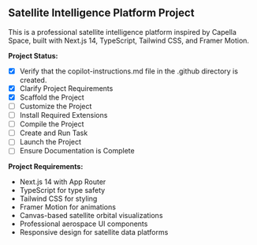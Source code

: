 <!-- Use this file to provide workspace-specific custom instructions to Copilot. For more details, visit https://code.visualstudio.com/docs/copilot/copilot-customization#_use-a-githubcopilotinstructionsmd-file -->

## Satellite Intelligence Platform Project

This is a professional satellite intelligence platform inspired by Capella Space, built with Next.js 14, TypeScript, Tailwind CSS, and Framer Motion.

**Project Status:**
- [x] Verify that the copilot-instructions.md file in the .github directory is created.
- [x] Clarify Project Requirements
- [x] Scaffold the Project  
- [ ] Customize the Project
- [ ] Install Required Extensions
- [ ] Compile the Project
- [ ] Create and Run Task
- [ ] Launch the Project
- [ ] Ensure Documentation is Complete

**Project Requirements:**
- Next.js 14 with App Router
- TypeScript for type safety
- Tailwind CSS for styling
- Framer Motion for animations
- Canvas-based satellite orbital visualizations
- Professional aerospace UI components
- Responsive design for satellite data platforms